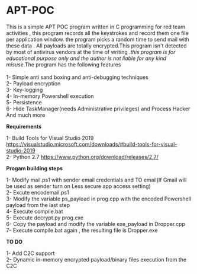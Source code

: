 # APT-POC

This is a simple APT POC program written in C programming for red team activities , this program records all the keystrokes and record them one file per application window. the program picks a random time to send mail with these data . All payloads are totally encrypted.This program isn't detected by most of antivirus vendors at the time of writing .<i>this program is for educational purpose only and the author is not liable for any kind misuse</i>.The program has the following features </br></br>
1- Simple anti sand boxing and anti-debugging techniques</br>
2- Payload encryption</br>
3- Key-logging</br>
4- In-memory Powershell execution</br> 
5- Persistence</br>
6- Hide TaskManager(needs Administrative privileges) and Process Hacker
And much more</br>

<B>Requirements</B></br>

1- Build Tools for Visual Studio 2019 https://visualstudio.microsoft.com/downloads/#build-tools-for-visual-studio-2019</br>
2- Python 2.7  https://www.python.org/download/releases/2.7/</br>

<B>Progam building steps</B></br>

1- Modify mail.ps1 with sender email credentials and TO email(If Gmail will be used as sender turn on Less secure app access setting)</br>
2- Excute encodemail.ps1</br>
3- Modify the variable ps_payload in prog.cpp with the encoded Powershell payload from the last step</br>
4- Execute compile.bat</br> 
5- Execute  decrypt.py prog.exe</br>
6- Copy the payload and modify the variable exe_payload in Dropper.cpp</br>
7- Execute compile.bat again , the resulting file is Dropper.exe</br>

<B>TO DO</B></br>

1- Add C2C support</br> 
2- Dynamic in-memory encrypted payload/binary files execution from the C2C</br>


